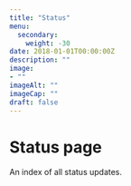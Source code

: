```yaml
---
title: "Status"
menu: 
  secondary:
    weight: -30
date: 2018-01-01T00:00:00Z
description: ""
image: 
- ""
imageAlt: ""
imageCap: ""
draft: false
---
```


# Status page

An index of all status updates.

